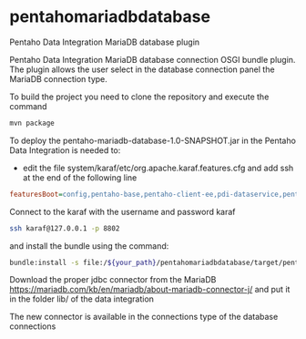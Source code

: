 # pentahomariadbdatabase
Pentaho Data Integration MariaDB database plugin

Pentaho Data Integration MariaDB database connection OSGI bundle plugin. The plugin allows the user select in the database connection panel the MariaDB connection type.

To build the project you need to clone the repository and execute the command
```sh
mvn package
```

To deploy the pentaho-mariadb-database-1.0-SNAPSHOT.jar in the Pentaho Data Integration is needed to:

* edit the file system/karaf/etc/org.apache.karaf.features.cfg and add ssh at the end of the following line
```ini
featuresBoot=config,pentaho-base,pentaho-client-ee,pdi-dataservice,pentaho-metaverse,pentaho-big-data-ee-plugin-osgi-obf,pdi-data-refinery,ssh
```

Connect to the karaf with the username and password karaf
```sh
ssh karaf@127.0.0.1 -p 8802
```  
and install the bundle using the command:
```sh
bundle:install -s file:/${your_path}/pentahomariadbdatabase/target/pentaho-mariadb-database-1.0-SNAPSHOT.jar
```

Download the proper jdbc connector from the MariaDB https://mariadb.com/kb/en/mariadb/about-mariadb-connector-j/ and put it in the folder lib/ of the data integration

The new connector is available in the connections type of the database connections
